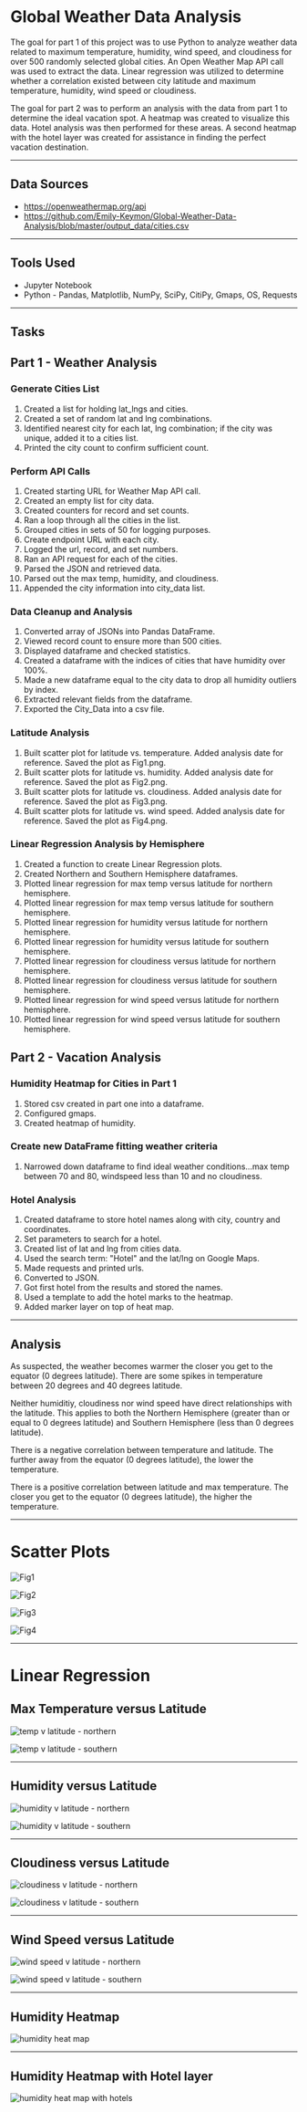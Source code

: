 # Global Weather Data Analysis
The goal for part 1 of this project was to use Python to analyze weather data related to maximum temperature, humidity, wind speed, and cloudiness for over 500 randomly selected global cities. An Open Weather Map API call was used to extract the data.  Linear regression was utilized to determine whether a correlation existed between city latitude and maximum temperature, humidity, wind speed or cloudiness.

The goal for part 2 was to perform an analysis with the data from part 1 to determine the ideal vacation spot.  A heatmap was created to visualize this data.  Hotel analysis was then performed for these areas.  A second heatmap with the hotel layer was created for assistance in finding the perfect vacation destination. 

---
## Data Sources
* https://openweathermap.org/api
* https://github.com/Emily-Keymon/Global-Weather-Data-Analysis/blob/master/output_data/cities.csv

---
## Tools Used
* Jupyter Notebook
* Python - Pandas, Matplotlib, NumPy, SciPy, CitiPy, Gmaps, OS, Requests

---
## Tasks
## Part 1 - Weather Analysis
### Generate Cities List
1.  Created a list for holding lat_lngs and cities.
2.  Created a set of random lat and lng combinations.
3.  Identified nearest city for each lat, lng combination; if the city was unique, added it to a cities list.
4.  Printed the city count to confirm sufficient count.

### Perform API Calls
1.  Created starting URL for Weather Map API call.
2.  Created an empty list for city data.
3.  Created counters for record and set counts.
4.  Ran a loop through all the cities in the list.
5.  Grouped cities in sets of 50 for logging purposes.
6.  Create endpoint URL with each city.
7.  Logged the url, record, and set numbers.
8.  Ran an API request for each of the cities.
9.  Parsed the JSON and retrieved data.
10. Parsed out the max temp, humidity, and cloudiness.
11. Appended the city information into city_data list.

### Data Cleanup and Analysis
1.  Converted array of JSONs into Pandas DataFrame.
2.  Viewed record count to ensure more than 500 cities.
3.  Displayed dataframe and checked statistics.
4.  Created a dataframe with the indices of cities that have humidity over 100%.
5.  Made a new dataframe equal to the city data to drop all humidity outliers by index.
6.  Extracted relevant fields from the dataframe.
7.  Exported the City_Data into a csv file.

### Latitude Analysis
1.  Built scatter plot for latitude vs. temperature.  Added analysis date for reference.  Saved the plot as Fig1.png.
2.  Built scatter plots for latitude vs. humidity.  Added analysis date for reference.  Saved the plot as Fig2.png.
3.  Built scatter plots for latitude vs. cloudiness. Added analysis date for reference.  Saved the plot as Fig3.png.
4.  Built scatter plots for latitude vs. wind speed.  Added analysis date for reference.  Saved the plot as Fig4.png.

### Linear Regression Analysis by Hemisphere
1.  Created a function to create Linear Regression plots.
2.  Created Northern and Southern Hemisphere dataframes.
3.  Plotted linear regression for max temp versus latitude for northern hemisphere.
4.  Plotted linear regression for max temp versus latitude for southern hemisphere.
5.  Plotted linear regression for humidity versus latitude for northern hemisphere.
6.  Plotted linear regression for humidity versus latitude for southern hemisphere.
7.  Plotted linear regression for cloudiness versus latitude for northern hemisphere.
8.  Plotted linear regression for cloudiness versus latitude for southern hemisphere.
9.  Plotted linear regression for wind speed versus latitude for northern hemisphere.
10. Plotted linear regression for wind speed versus latitude for southern hemisphere.

## Part 2 - Vacation Analysis
### Humidity Heatmap for Cities in Part 1
1.  Stored csv created in part one into a dataframe.
2.  Configured gmaps.
3.  Created heatmap of humidity.

### Create new DataFrame fitting weather criteria
1.  Narrowed down dataframe to find ideal weather conditions...max temp between 70 and 80, windspeed less than 10 and no cloudiness.

###  Hotel Analysis
1.  Created dataframe to store hotel names along with city, country and coordinates.  
2.  Set parameters to search for a hotel.
3.  Created list of lat and lng from cities data.
4.  Used the search term: "Hotel" and the lat/lng on Google Maps.
5.  Made requests and printed urls.
6.  Converted to JSON.
7.  Got first hotel from the results and stored the names.
8.  Used a template to add the hotel marks to the heatmap.
9.  Added marker layer on top of heat map. 

---
## Analysis
As suspected, the weather becomes warmer the closer you get to the equator (0 degrees latitude). There are some spikes in temperature between 20 degrees and 40 degrees latitude.

Neither humiditiy, cloudiness nor wind speed have direct relationships with the latitude. This applies to both the Northern Hemisphere (greater than or equal to 0 degrees latitude) and Southern Hemisphere (less than 0 degrees latitude).

There is a negative correlation between temperature and latitude. The further away from the equator (0 degrees latitude), the lower the temperature.

There is a positive correlation between latitude and max temperature. The closer you get to the equator (0 degrees latitude), the higher the temperature.

---
# Scatter Plots

![Fig1](https://user-images.githubusercontent.com/64673015/102723606-ba3a2100-42ce-11eb-8e89-72d0666ed3cc.png)

![Fig2](https://user-images.githubusercontent.com/64673015/102723613-c4f4b600-42ce-11eb-970f-dcba9b182597.png)

![Fig3](https://user-images.githubusercontent.com/64673015/102723619-cde58780-42ce-11eb-8549-316dafe6cd53.png)

![Fig4](https://user-images.githubusercontent.com/64673015/102723624-d5a52c00-42ce-11eb-931c-38d0c0743aff.png)

----
# Linear Regression 
## Max Temperature versus Latitude

![temp v latitude - northern](https://user-images.githubusercontent.com/64673015/102725315-77327a80-42db-11eb-98b5-43e0c3ec95a8.PNG)

![temp v latitude - southern](https://user-images.githubusercontent.com/64673015/102725320-7ef21f00-42db-11eb-9ef3-8a0f510fe9f4.PNG)

----
## Humidity versus Latitude

![humidity v latitude - northern](https://user-images.githubusercontent.com/64673015/102725333-9e894780-42db-11eb-9c62-7b504cd50f2d.PNG)

![humidity v latitude - southern](https://user-images.githubusercontent.com/64673015/102725341-a648ec00-42db-11eb-90ec-e4a9654b7503.PNG)

----
## Cloudiness versus Latitude

![cloudiness v latitude - northern](https://user-images.githubusercontent.com/64673015/102725349-b2cd4480-42db-11eb-8f1f-d9c8a98da0da.PNG)

![cloudiness v latitude - southern](https://user-images.githubusercontent.com/64673015/102725353-bbbe1600-42db-11eb-8bd6-23575b6ae9d9.PNG)

----
## Wind Speed versus Latitude

![wind speed v latitude - northern](https://user-images.githubusercontent.com/64673015/102725366-c8426e80-42db-11eb-953f-441e06908852.PNG)

![wind speed v latitude - southern](https://user-images.githubusercontent.com/64673015/102725373-cf697c80-42db-11eb-856e-5d826476acfa.PNG)

----
## Humidity Heatmap

![humidity heat map](https://user-images.githubusercontent.com/64673015/102725251-0f7c2f80-42db-11eb-8cf5-bfc6aad250aa.PNG)

----
##  Humidity Heatmap with Hotel layer

![humidity heat map with hotels](https://user-images.githubusercontent.com/64673015/102725261-2ae73a80-42db-11eb-92dd-d5c045779fc7.PNG)



